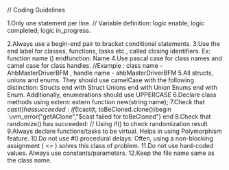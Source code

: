 // Coding Guidelines

1.Only one statement per line. // Variable definition: logic enable; logic completed; logic in_progress.

2.Always use a begin-end pair to bracket conditional statements.
3.Use the end label for classes, functions, tasks etc., called closing identifiers. Ex: function name () endfunction: Name
4.Use pascal case for class names and camel case for class handles. //Example : class name - AhbMasterDriverBFM , handle name - ahbMasterDriverBFM
5.All structs, unions and enums. They should use camelCase with the following distinction: Structs end with Struct Unions end with Union Enums end with Enum. Additionally, enumerations should use UPPERCASE
6.Declare class methods using extern: extern function new(string name);
7.Check that $cast() has succeeded: if(!$cast(t, toBeCloned.clone())begin `uvm_error("getAClone","$cast failed for toBeCloned") end
8.Check that randomize() has succeeded: // Using if() to check randomization result
9.Always declare functions/tasks to be virtual. Helps in using Polymorphism feature.
10.Do not use #0 procedural delays: Often, using a non-blocking assignment ( <= ) solves this class of problem.
11.Do not use hard-coded values. Always use constants/parameters.
12.Keep the file name same as the class name. 
